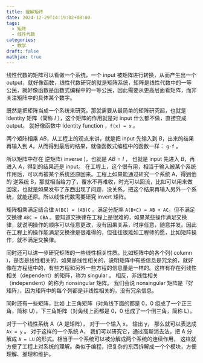 ```yaml
---
title: 理解矩阵
date: 2024-12-29T14:19:02+08:00
tags:
  - 矩阵
  - 线性代数
categories:
  - 数学
draft: false
mathjax: true
---
```


线性代数的矩阵可以看做一个系统，一个 input 被矩阵进行转换，从而产生出一个 output，就好像函数，线性代数研究的就是矩阵系统，矩阵是线性代数中的一等公民，就好像函数是函数式编程中的一等公民，因此需要从更高层面看矩阵，而非关注矩阵中的具体某个数字。

既然是把矩阵当成一个系统来研究，那就需要从最简单的矩阵研究起，也就是 Identity 矩阵（简称 $I$ ），这个矩阵的作用就是对 input 什么都不做，直接变成 output。 就好像函数中 Identity function ，`f(x) = x` 。 

两个矩阵相乘 $AB$，从工程上的观点来讲，就是把 input 先输入到 $B$，出来的结果再输入到 $A$，从而得到最后的结果，就像函数式编程中的函数一样： `g·f` 。

所以矩阵中存在 逆矩阵( inverse )，也就是 $AB = I$ ， 也就是 input 先进入 $B$，再进入 $A$，得到的结果还是 input。 在工程上，这个很有用，相当于输入被某个系统作用后，可以再被某个系统还原回来。工程上如果能通过研究一个系统 A，得到他的 逆系统 B，那就相当给力了，覆水不再难收，时光可以回流，比如可以用来做回滚，也就是如果发布了东西出现了问题，没关系，把这个结果再输入另外一个系统，就能还原。所以线性代数需要研究 invert 矩阵。

矩阵相乘满足结合律 `A(BC) = (AB)C` 。满足分配率 `A(B+C) = AB + AC`。但不满足交换律 `ABC = CBA` 。要知道交换律在工程上是很难的，如果某些操作满足交换律，就说明操作的顺序可以任意更改，没有因果关系，时序任意，随意并发。因此在工程上的操作能满足交换律是很难得的，但往往很难如工程师的愿，比如矩阵操作，就不满足交换律。

同时还可以进一步研究矩阵的一些线性相关性质。比如矩阵中的各个列( column )，是否是线性相关的，如果是线性相关的，说明矩阵中有些信息是冗余的，就好像在方程组中的，有些方程和另外一些方程的信息量是一样的。这样有存在列线性相关（dependent）的矩阵，称为 singular 。 相反，非线性相关（independent）的称为 nonsingular 矩阵。 我们会说 nonsingular 矩阵是『好矩阵』，因为矩阵中的每个列都是非线性相关的，没有冗余信息。

同时还有一些矩阵，比如 上三角矩阵（对角线下面的都是 0，0 组成了一个正三角，简称 U），下三角矩阵（对角线上面都是 0，0 组成了一个倒三角，简称 L）。

对于一个线性系统 A（A 是矩阵）， 对于一个输入 x， 输出 y， 那么就可以表达成 `Ax = y` 。 对于这样的一个系统 A， 我们可以研究它，通过高斯消去法，把 A 分解成  `A = LU` 的形式。相当于一个系统可以被分解成两个系统的连续作用， 这样就方便了工程上对系统的理解。类似于编程，把复杂的东西拆解成一个个模块，方便理解、推理和维护。

